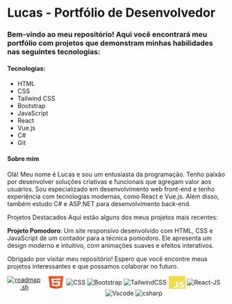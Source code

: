 # Lucas - Portfólio de Desenvolvedor

### Bem-vindo ao meu repositório! Aqui você encontrará meu portfólio com projetos que demonstram minhas habilidades nas seguintes tecnologias:

#### Tecnologias:
* HTML
* CSS
* Tailwind CSS
* Bootstrap
* JavaScript
* React
* Vue.js
* C#
* Git

#### Sobre mim
Olá! Meu nome é Lucas e sou um entusiasta da programação. Tenho paixão por desenvolver soluções criativas e funcionais que agregam valor aos usuários. Sou especializado em desenvolvimento web front-end e tenho experiência com tecnologias modernas, como React e Vue.js. Além disso, também estudo C# e ASP.NET para desenvolvimento back-end.

Projetos Destacados
Aqui estão alguns dos meus projetos mais recentes:

**Projeto Pomodoro**: Um site responsivo desenvolvido com HTML, CSS e JavaScript de um contador para a técnica pomodoro. Ele apresenta um design moderno e intuitivo, com animações suaves e efeitos interativos.

Obrigado por visitar meu repositório! Espero que você encontre meus projetos interessantes e que possamos colaborar no futuro.

<div align="center" style="display: flex; ">    
  <a href="https://roadmap.sh"><img src="https://api.roadmap.sh/v1-badge/tall/6439e9c211a85692d8945c0a?variant=dark&roadmaps=frontend%2Cjavascript%2Cfull-stack%2Caspnet-core" alt="roadmap.sh"/></a>

<div style="display: flex; justify-content:center; text-align:center;">
  <br>
  <div style="display: inline_block">
    <img align="center" alt="HTML" height="30" width="40" src="https://raw.githubusercontent.com/devicons/devicon/master/icons/html5/html5-original.svg">  
    <img align="center" alt="CSS" height="30" width="40" src="https://cdn.jsdelivr.net/gh/devicons/devicon/icons/css3/css3-original.svg" />
    <img align="center" alt="Bootstrap" height="35" width="40" src="https://cdn.jsdelivr.net/gh/devicons/devicon/icons/bootstrap/bootstrap-plain.svg" />
    <img align="center" alt="TailwindCSS" height="30" width="40" src="https://cdn.jsdelivr.net/gh/devicons/devicon/icons/tailwindcss/tailwindcss-plain.svg" />
    <img align="center" alt="Js" height="30" width="40" src="https://raw.githubusercontent.com/devicons/devicon/master/icons/javascript/javascript-plain.svg">
    <img align="center" alt="React-JS" height="30" width="40" src="https://cdn.jsdelivr.net/gh/devicons/devicon/icons/react/react-original.svg" />
    <img align="center" alt="Vscode" height="30" width="40" src="https://cdn.jsdelivr.net/gh/devicons/devicon/icons/vscode/vscode-original.svg" />
    <img align="center" alt="csharp" height="35" width="40" src="https://cdn.jsdelivr.net/gh/devicons/devicon/icons/csharp/csharp-original.svg" />
  </div>
</div> 

